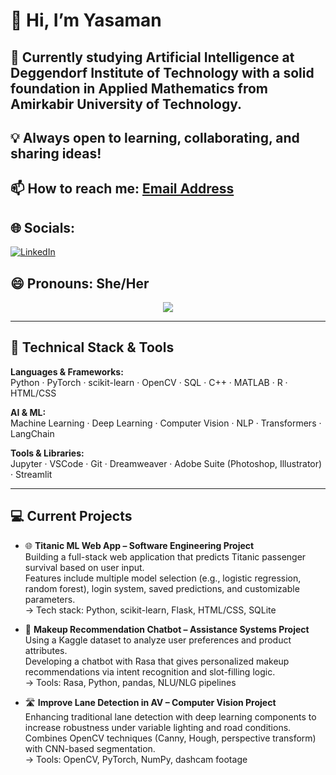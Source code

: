 # 👋 Hi, I’m Yasaman
## 🌱 Currently studying **Artificial Intelligence** at Deggendorf Institute of Technology with a solid foundation in **Applied Mathematics** from Amirkabir University of Technology.
## 💡 Always open to learning, collaborating, and sharing ideas!
## 📫 How to reach me: [Email Address](yasaman.hoseyni@gmail.com)
## 🌐 Socials:
[![LinkedIn](https://img.shields.io/badge/LinkedIn-%230077B5.svg?logo=linkedin&logoColor=white)](https://linkedin.com/in/www.linkedin.com/in/yaasaman-hosseini) 
## 😄 Pronouns: She/Her

<p align="center"><img src="https://github-readme-stats.vercel.app/api/top-langs/?username=Jazzzbot&size_weight=0.5&count_weight=0.5&layout=donut&theme=dark"></p>

---
## 🧠 Technical Stack & Tools

**Languages & Frameworks:**  
Python · PyTorch · scikit-learn · OpenCV · SQL · C++ · MATLAB · R · HTML/CSS  

**AI & ML:**  
Machine Learning · Deep Learning · Computer Vision · NLP · Transformers · LangChain  

**Tools & Libraries:**  
Jupyter · VSCode · Git · Dreamweaver · Adobe Suite (Photoshop, Illustrator) · Streamlit  

---

## 💻 Current Projects

- 🌐 **Titanic ML Web App – Software Engineering Project**  
  Building a full-stack web application that predicts Titanic passenger survival based on user input.  
  Features include multiple model selection (e.g., logistic regression, random forest), login system, saved predictions, and customizable parameters.  
  → Tech stack: Python, scikit-learn, Flask, HTML/CSS, SQLite

- 🤖 **Makeup Recommendation Chatbot – Assistance Systems Project**  
  Using a Kaggle dataset to analyze user preferences and product attributes.  
  Developing a chatbot with Rasa that gives personalized makeup recommendations via intent recognition and slot-filling logic.  
  → Tools: Rasa, Python, pandas, NLU/NLG pipelines

- 🛣️ **Improve Lane Detection in AV – Computer Vision Project**  
  Enhancing traditional lane detection with deep learning components to increase robustness under variable lighting and road conditions.  
  Combines OpenCV techniques (Canny, Hough, perspective transform) with CNN-based segmentation.  
  → Tools: OpenCV, PyTorch, NumPy, dashcam footage
